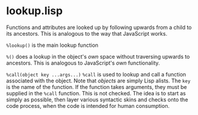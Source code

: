 # lookup.lisp
Functions and attributes are looked up by following upwards from a child to its ancestors.  This is  analogous to the way that JavaScript works.

`%lookup()` is the main lookup function

`%()` does a lookup in the object's *own* space without traversing upwards to ancestors.  This is analogous to JavaScript's *own* functionality.

`%call(object key ...args...)` `%call` is used to lookup and call a function associated with the object.  Note that *objects* are simply Lisp alists.  The `key` is the name of the function.  If the function takes arguments, they must be supplied in the `%call` function.  This is not checked.  The idea is to start as simply as possible, then layer various syntactic skins and checks onto the code process, when the code is intended for human consumption.